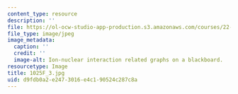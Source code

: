```yaml
---
content_type: resource
description: ''
file: https://ol-ocw-studio-app-production.s3.amazonaws.com/courses/22-01-introduction-to-nuclear-engineering-and-ionizing-radiation-fall-2016/d9fdb0a2e2473016e4c190524c287c8a_1025F_3.jpg
file_type: image/jpeg
image_metadata:
  caption: ''
  credit: ''
  image-alt: Ion-nuclear interaction related graphs on a blackboard.
resourcetype: Image
title: 1025F_3.jpg
uid: d9fdb0a2-e247-3016-e4c1-90524c287c8a
---
```

